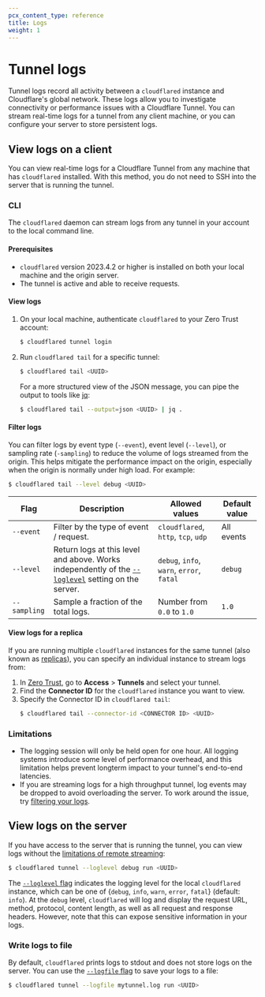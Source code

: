```yaml
---
pcx_content_type: reference
title: Logs
weight: 1
---
```


# Tunnel logs

Tunnel logs record all activity between a `cloudflared` instance and Cloudflare's global network. These logs allow you to investigate connectivity or performance issues with a Cloudflare Tunnel. You can stream real-time logs for a tunnel from any client machine, or you can configure your server to store persistent logs.

## View logs on a client

You can view real-time logs for a Cloudflare Tunnel from any machine that has `cloudflared` installed. With this method, you do not need to SSH into the server that is running the tunnel.

### CLI

The `cloudflared` daemon can stream logs from any tunnel in your account to the local command line.

#### Prerequisites

- `cloudflared` version 2023.4.2 or higher is installed on both your local machine and the origin server.
- The tunnel is active and able to receive requests.

#### View logs

1. On your local machine, authenticate `cloudflared` to your Zero Trust account:
    ```sh
    $ cloudflared tunnel login
    ```

2. Run `cloudflared tail` for a specific tunnel:
    ```sh
    $ cloudflared tail <UUID>
    ```

    For a more structured view of the JSON message, you can pipe the output to tools like [jq](https://stedolan.github.io/jq/):

    ```sh
    $ cloudflared tail --output=json <UUID> | jq .
    ```

#### Filter logs

You can filter logs by event type (`--event`), event level (`--level`), or sampling rate (`-sampling`) to reduce the volume of logs streamed from the origin. This helps mitigate the performance impact on the origin, especially when the origin is normally under high load. For example:

```sh
$ cloudflared tail --level debug <UUID>
```

| Flag   | Description | Allowed values | Default value |
| ------ | ----------- | -------| --------|
| `--event` | Filter by the type of event / request. | `cloudflared`, `http`, `tcp`, `udp` | All events |
| `--level` | Return logs at this level and above. Works independently of the [`--loglevel`](/cloudflare-one/connections/connect-apps/install-and-setup/tunnel-guide/local/local-management/arguments/#loglevel) setting on the server. | `debug`, `info`, `warn`, `error`, `fatal` | `debug` |
| `--sampling` | Sample a fraction of the total logs. | Number from `0.0` to `1.0` | `1.0` |

#### View logs for a replica

If you are running multiple `cloudflared` instances for the same tunnel (also known as [replicas](/cloudflare-one/connections/connect-apps/install-and-setup/deploy-cloudflared-replicas/)), you can specify an individual instance to stream logs from:

1. In [Zero Trust](https://one.dash.cloudflare.com/), go to **Access** > **Tunnels** and select your tunnel.
2. Find the **Connector ID** for the `cloudflared` instance you want to view.
3. Specify the Connector ID in `cloudflared tail`:
    ```sh
    $ cloudflared tail --connector-id <CONNECTOR ID> <UUID>
    ```

### Limitations

- The logging session will only be held open for one hour. All logging systems introduce some level of performance overhead, and this limitation helps prevent longterm impact to your tunnel's end-to-end latencies.
- If you are streaming logs for a high throughput tunnel, log events may be dropped to avoid overloading the server. To work around the issue, try [filtering your logs](#filter-logs).

## View logs on the server

If you have access to the server that is running the tunnel, you can view logs without the [limitations of remote streaming](#limitations):

```sh
$ cloudflared tunnel --loglevel debug run <UUID>
```

The [`--loglevel` flag](/cloudflare-one/connections/connect-apps/install-and-setup/tunnel-guide/local/local-management/arguments/#loglevel) indicates the logging level for the local `cloudflared` instance, which can be one of {`debug`, `info`, `warn`, `error`, `fatal`} (default: `info`). At the `debug` level, `cloudflared` will log and display the request URL, method, protocol, content length, as well as all request and response headers. However, note that this can expose sensitive information in your logs.

### Write logs to file

By default, `cloudflared` prints logs to stdout and does not store logs on the server. You can use the [`--logfile` flag](/cloudflare-one/connections/connect-apps/install-and-setup/tunnel-guide/local/local-management/arguments/#logfile) to save your logs to a file:

```sh
$ cloudflared tunnel --logfile mytunnel.log run <UUID>
```